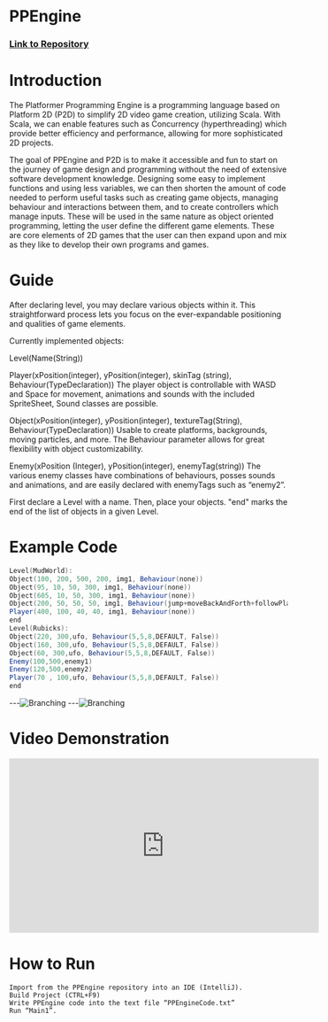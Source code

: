 # PPEngine

### [Link to Repository](https://github.com/FernandoDavis/PPEngine)



# Introduction

The Platformer Programming Engine is a programming language based on Platform 2D (P2D) to simplify 2D video game creation, utilizing Scala. With Scala, we can enable features such as Concurrency (hyperthreading) which provide better efficiency and performance, allowing for more sophisticated 2D projects.
	
The goal of PPEngine and P2D is to make it accessible and fun to start on the journey of game design and programming without the need of extensive software development knowledge. Designing some easy to implement functions and using less variables, we can then shorten the amount of code needed to perform useful tasks such as creating game objects, managing behaviour and interactions between them, and to create controllers which manage inputs. These will be used in the same nature as object oriented programming, letting the user define the different game elements. These are core elements of 2D games that the user can then expand upon and mix as they like to develop their own programs and games.
 
# Guide

After declaring level, you may declare various objects within it. This straightforward process lets you focus on the ever-expandable positioning and qualities of game elements. 

Currently implemented objects:
		
Level(Name(String))
		
Player(xPosition(integer), yPosition(integer), skinTag (string), Behaviour(TypeDeclaration))
	The player object is controllable with WASD and Space for movement, animations and sounds with the included SpriteSheet, Sound classes are possible.
		
Object(xPosition(integer), yPosition(integer), textureTag(String), Behaviour(TypeDeclaration))
	Usable to create platforms, backgrounds, moving particles, and more. The Behaviour parameter allows for great flexibility with object customizability.
		
Enemy(xPosition (Integer), yPosition(integer), enemyTag(string))
	The various enemy classes have combinations of behaviours, posses sounds and animations, and are easily declared with enemyTags such as “enemy2”.

First declare a Level with a name. Then, place your objects. "end" marks the end of the list of objects in a given Level.

# Example Code
```scala
Level(MudWorld):
Object(100, 200, 500, 200, img1, Behaviour(none))
Object(95, 10, 50, 300, img1, Behaviour(none))
Object(605, 10, 50, 300, img1, Behaviour(none))
Object(200, 50, 50, 50, img1, Behaviour(jump+moveBackAndForth+followPlayer))
Player(400, 100, 40, 40, img1, Behaviour(none))
end
Level(Rubicks):
Object(220, 300,ufo, Behaviour(5,5,8,DEFAULT, False))
Object(160, 300,ufo, Behaviour(5,5,8,DEFAULT, False))
Object(60, 300,ufo, Behaviour(5,5,8,DEFAULT, False))
Enemy(100,500,enemy1)
Enemy(120,500,enemy2)
Player(70 , 100,ufo, Behaviour(5,5,8,DEFAULT, False))
end

```

---![Branching](https://i.imgur.com/VJ6MkEF.png)
---![Branching](https://i.imgur.com/Q17l01K.png)


# Video Demonstration

<iframe width="560" height="315" src="https://www.youtube.com/embed/6DrNC-xQcGs" frameborder="0" allow="autoplay; encrypted-media" allowfullscreen></iframe>

# How to Run
	Import from the PPEngine repository into an IDE (IntelliJ).
	Build Project (CTRL+F9)
	Write PPEngine code into the text file “PPEngineCode.txt”
	Run “Main1”.





